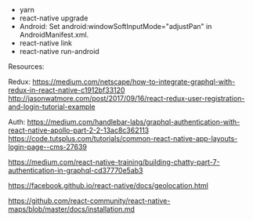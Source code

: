 - yarn
- react-native upgrade
- Android: Set android:windowSoftInputMode="adjustPan" in AndroidManifest.xml.
- react-native link
- react-native run-android

Resources:

Redux:
https://medium.com/netscape/how-to-integrate-graphql-with-redux-in-react-native-c1912bf33120
http://jasonwatmore.com/post/2017/09/16/react-redux-user-registration-and-login-tutorial-example

Auth:
https://medium.com/handlebar-labs/graphql-authentication-with-react-native-apollo-part-2-2-13ac8c362113
https://code.tutsplus.com/tutorials/common-react-native-app-layouts-login-page--cms-27639

https://medium.com/react-native-training/building-chatty-part-7-authentication-in-graphql-cd37770e5ab3

https://facebook.github.io/react-native/docs/geolocation.html

https://github.com/react-community/react-native-maps/blob/master/docs/installation.md
